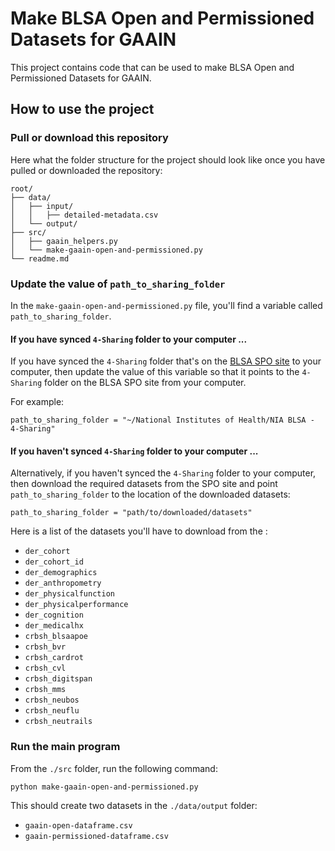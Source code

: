 # Make BLSA Open and Permissioned Datasets for GAAIN

This project contains code that can be used to make BLSA Open and Permissioned Datasets for GAAIN.

## How to use the project

### Pull or download this repository

Here what the folder structure for the project should look like once you have pulled or downloaded the repository:

```
root/
├── data/
│   ├── input/
│   │   ├── detailed-metadata.csv
│   └── output/    
├── src/
│   ├── gaain_helpers.py    
│   └── make-gaain-open-and-permissioned.py
└── readme.md
```   
 
### Update the value of `path_to_sharing_folder`

In the `make-gaain-open-and-permissioned.py` file, you'll find a variable called `path_to_sharing_folder`.  

#### If you have synced `4-Sharing` folder to your computer ...

If you have synced the `4-Sharing` folder that's on the [BLSA SPO site](https://nih.sharepoint.com/:f:/r/sites/NIA-BLSA/Data/4-Sharing?csf=1&web=1&e=mnNyd8) to your computer, then update the value of this variable so that it points to the `4-Sharing` folder on the BLSA SPO site from your computer.

For example:

```
path_to_sharing_folder = "~/National Institutes of Health/NIA BLSA - 4-Sharing"
```


#### If you haven't  synced `4-Sharing` folder to your computer ...

Alternatively, if you haven't synced the `4-Sharing` folder to your computer, then download the required datasets from the SPO site and point `path_to_sharing_folder` to the location of the downloaded datasets:

```
path_to_sharing_folder = "path/to/downloaded/datasets"
```

Here is a list of the datasets you'll have to download from the :

- `der_cohort`
- `der_cohort_id`
- `der_demographics`
- `der_anthropometry`
- `der_physicalfunction`
- `der_physicalperformance`
- `der_cognition`
- `der_medicalhx`
- `crbsh_blsaapoe`
- `crbsh_bvr`
- `crbsh_cardrot`
- `crbsh_cvl`
- `crbsh_digitspan`
- `crbsh_mms`
- `crbsh_neubos`
- `crbsh_neuflu`
- `crbsh_neutrails`


### Run the main program

From the `./src` folder, run the following command:

```
python make-gaain-open-and-permissioned.py
```

This should create two datasets in the `./data/output` folder:
- `gaain-open-dataframe.csv`
- `gaain-permissioned-dataframe.csv`
